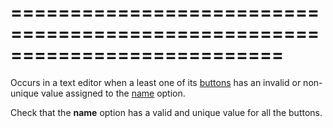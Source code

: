 ===========================================================================
===========================================================================

<!--shortDescription-->
Occurs in a text editor when a least one of its [buttons](/Documentation/ApiReference/UI_Widgets/dxTextBox/Configuration/buttons/) has an invalid or non-unique value assigned to the [name](/Documentation/ApiReference/UI_Widgets/dxTextBox/Configuration/buttons/#name) option.
<!--/shortDescription-->

<!--fullDescription-->
Check that the **name** option has a valid and unique value for all the buttons. 
<!--/fullDescription-->